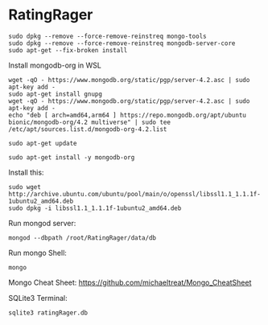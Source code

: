 # RatingRager

```
sudo dpkg --remove --force-remove-reinstreq mongo-tools
sudo dpkg --remove --force-remove-reinstreq mongodb-server-core
sudo apt-get --fix-broken install
```

Install mongodb-org in WSL
```
wget -qO - https://www.mongodb.org/static/pgp/server-4.2.asc | sudo apt-key add -
sudo apt-get install gnupg
wget -qO - https://www.mongodb.org/static/pgp/server-4.2.asc | sudo apt-key add -
echo "deb [ arch=amd64,arm64 ] https://repo.mongodb.org/apt/ubuntu bionic/mongodb-org/4.2 multiverse" | sudo tee /etc/apt/sources.list.d/mongodb-org-4.2.list

sudo apt-get update

sudo apt-get install -y mongodb-org
```

Install this:
```
sudo wget http://archive.ubuntu.com/ubuntu/pool/main/o/openssl/libssl1.1_1.1.1f-1ubuntu2_amd64.deb
sudo dpkg -i libssl1.1_1.1.1f-1ubuntu2_amd64.deb

```

Run mongod server:
```
mongod --dbpath /root/RatingRager/data/db
```

Run mongo Shell:
```
mongo
```

Mongo Cheat Sheet:
https://github.com/michaeltreat/Mongo_CheatSheet

SQLite3 Terminal:
```
sqlite3 ratingRager.db
```
